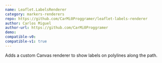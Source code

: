 ```yaml
---
name: Leaflet.LabelsRenderer
category: markers-renderers
repo: https://github.com/CarMi0Proggramer/leaflet-labels-renderer
author: Carlos Miguel
author-url: https://github.com/CarMi0Proggramer
demo:
compatible-v0:
compatible-v1: true
---
```


Adds a custom Canvas renderer to show labels on polylines along the path.
